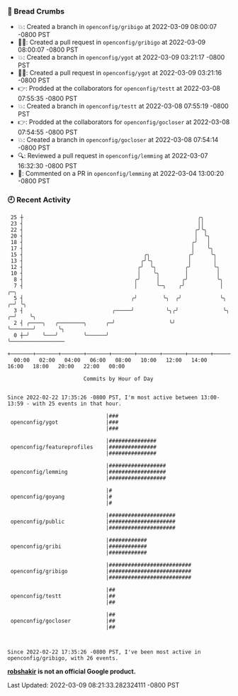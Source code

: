 ### 🍞 Bread Crumbs

 * 💥: Created a branch in `openconfig/gribigo` at 2022-03-09 08:00:07 -0800 PST
 * ✍🏼: Created a pull request in `openconfig/gribigo` at 2022-03-09 08:00:07 -0800 PST
 * 💥: Created a branch in `openconfig/ygot` at 2022-03-09 03:21:17 -0800 PST
 * ✍🏼: Created a pull request in `openconfig/ygot` at 2022-03-09 03:21:16 -0800 PST
 * 👉: Prodded at the collaborators for `openconfig/testt` at 2022-03-08 07:55:35 -0800 PST
 * 💥: Created a branch in `openconfig/testt` at 2022-03-08 07:55:19 -0800 PST
 * 👉: Prodded at the collaborators for `openconfig/gocloser` at 2022-03-08 07:54:55 -0800 PST
 * 💥: Created a branch in `openconfig/gocloser` at 2022-03-08 07:54:14 -0800 PST
 * 🔍: Reviewed a pull request in  `openconfig/lemming` at 2022-03-07 16:32:30 -0800 PST
 * 💬: Commented on a PR in  `openconfig/lemming` at 2022-03-04 13:00:20 -0800 PST

### 🕘 Recent Activity
```
 25 ┼                                                       ╭╮
 23 ┤                                                       ││
 22 ┤                                                      ╭╯╰╮
 20 ┤                                                      │  ╰╮
 18 ┤                                                     ╭╯   │
 17 ┤                                                     │    ╰╮
 15 ┤                                      ╭╮            ╭╯     ╰╮
 13 ┤                                     ╭╯╰╮           │       │
 12 ┤                                    ╭╯  ╰╮         ╭╯       ╰╮
 10 ┤                                    │    ╰╮        │         │
  8 ┤                                   ╭╯     │       ╭╯         ╰╮
  7 ┤                                   │      ╰─╮    ╭╯           │             ╭─╮
  5 ┤                                  ╭╯        ╰╮  ╭╯            ╰╮          ╭─╯ ╰╮
  3 ┤                            ╭─────╯          ╰╮╭╯              ╰╮       ╭─╯    ╰╮
  2 ┤ ╭────╮   ╭────────╮      ╭─╯                 ╰╯                ╰───────╯       ╰╮
  0 ┼─╯    ╰───╯        ╰──────╯                                                      ╰─────────────────
    +───────+───────+───────+───────+───────+───────+───────+───────+───────+───────+───────+───────+────
  00:00   02:00   04:00   06:00   08:00   10:00   12:00   14:00   16:00   18:00   20:00   22:00   00:00   

						Commits by Hour of Day


Since 2022-02-22 17:35:26 -0800 PST, I'm most active between 13:00-13:59 - with 25 events in that hour.

```



```
                               |###
 openconfig/ygot               |###
                               |###

                               |###############
 openconfig/featureprofiles    |###############
                               |###############

                               |##################
 openconfig/lemming            |##################
                               |##################

                               |#
 openconfig/goyang             |#
                               |#

                               |#####################
 openconfig/public             |#####################
                               |#####################

                               |############
 openconfig/gribi              |############
                               |############

                               |##########################
 openconfig/gribigo            |##########################
                               |##########################

                               |##
 openconfig/testt              |##
                               |##

                               |##
 openconfig/gocloser           |##
                               |##



Since 2022-02-22 17:35:26 -0800 PST, I've been most active in openconfig/gribigo, with 26 events.

```
**[robshakir](mailto:robjs@google.com) is not an official Google product.**  


Last Updated: 2022-03-09 08:21:33.282324111 -0800 PST
